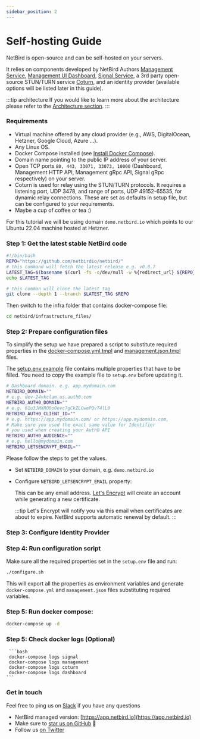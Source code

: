 ```yaml
---
sidebar_position: 2
---
```


# Self-hosting Guide

NetBird is open-source and can be self-hosted on your servers.

It relies on components developed by NetBird Authors [Management Service](https://github.com/netbirdio/netbird/tree/main/management), [Management UI Dashboard](https://github.com/netbirdio/dashboard), [Signal Service](https://github.com/netbirdio/netbird/tree/main/signal),
a 3rd party open-source STUN/TURN service [Coturn](https://github.com/coturn/coturn), and an identity provider (available options will be listed later in this guide).

:::tip architecture
If you would like to learn more about the architecture please refer to the [Architecture section](/overview/architecture).
:::

### Requirements

- Virtual machine offered by any cloud provider (e.g., AWS, DigitalOcean, Hetzner, Google Cloud, Azure ...).
- Any Linux OS.
- Docker Compose installed (see [Install Docker Compose](https://docs.docker.com/compose/install/)).
- Domain name pointing to the public IP address of your server.
- Open TCP ports ```80, 443, 33071, 33073, 10000``` (Dashboard, Management HTTP API, Management gRpc API, Signal gRpc respectively) on your server.
- Coturn is used for relay using the STUN/TURN protocols. It requires a listening port, UDP 3478, and range of ports, UDP 49152-65535, for dynamic relay connections. These are set as defaults in setup file, but can be configured to your requirements.
- Maybe a cup of coffee or tea :)

For this tutorial we will be using domain ```demo.netbird.io``` which points to our Ubuntu 22.04 machine hosted at Hetzner.

### Step 1: Get the latest stable NetBird code

```bash 
#!/bin/bash
REPO="https://github.com/netbirdio/netbird/"
# this command will fetch the latest release e.g. v0.8.7
LATEST_TAG=$(basename $(curl -fs -o/dev/null -w %{redirect_url} ${REPO}releases/latest))
echo $LATEST_TAG

# this comman will clone the latest tag
git clone --depth 1 --branch $LATEST_TAG $REPO
```

Then switch to the infra folder that contains docker-compose file:

```bash 
cd netbird/infrastructure_files/
```
### Step 2:  Prepare configuration files

To simplify the setup we have prepared a script to substitute required properties in the [docker-compose.yml.tmpl](https://github.com/netbirdio/netbird/tree/main/infrastructure_files/docker-compose.yml.tmpl) and [management.json.tmpl](https://github.com/netbirdio/netbird/tree/main/infrastructure_files/management.json.tmpl) files.

The [setup.env.example](https://github.com/netbirdio/netbird/tree/main/infrastructure_files/setup.env.example) file contains multiple properties that have to be filled. You need to copy the example file to `setup.env` before updating it.

```bash
# Dashboard domain. e.g. app.mydomain.com
NETBIRD_DOMAIN=""
# e.g. dev-24vkclam.us.auth0.com
NETBIRD_AUTH0_DOMAIN=""
# e.g. 61u3JMXRO0oOevc7gCkZLCwePQvT4lL0
NETBIRD_AUTH0_CLIENT_ID=""
# e.g. https://app.mydomain.com/ or https://app.mydomain.com,
# Make sure you used the exact same value for Identifier
# you used when creating your Auth0 API
NETBIRD_AUTH0_AUDIENCE=""
# e.g. hello@mydomain.com
NETBIRD_LETSENCRYPT_EMAIL=""
```

Please follow the steps to get the values.

- Set ```NETBIRD_DOMAIN``` to your domain, e.g.  `demo.netbird.io`
- Configure ```NETBIRD_LETSENCRYPT_EMAIL``` property:

  This can be any email address. [Let's Encrypt](https://letsencrypt.org/) will create an account while generating a new certificate.

  :::tip
  Let's Encrypt will notify you via this email when certificates are about to expire. NetBird supports automatic renewal by default.
  :::

### Step 3:  Configure Identity Provider


### Step 4: Run configuration script
Make sure all the required properties set in the ```setup.env``` file and run:

 ```bash
 ./configure.sh
 ```

This will export all the properties as environment variables and generate ```docker-compose.yml``` and ```management.json``` files substituting required variables.

### Step 5: Run docker compose:

```bash
docker-compose up -d
```
### Step 5: Check docker logs (Optional)

     ```bash
     docker-compose logs signal
     docker-compose logs management
     docker-compose logs coturn
     docker-compose logs dashboard
    ```

### Get in touch

Feel free to ping us on [Slack](https://join.slack.com/t/netbirdio/shared_invite/zt-vrahf41g-ik1v7fV8du6t0RwxSrJ96A) if you have any questions

- NetBird managed version: [https://app.netbird.io](https://app.netbird.io)
- Make sure to [star us on GitHub](https://github.com/netbirdio/netbird) :pray:
- Follow us [on Twitter](https://twitter.com/netbird)
